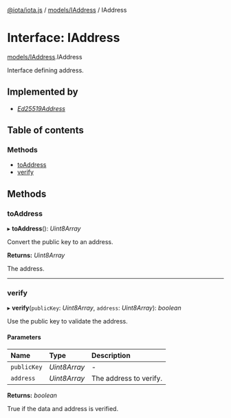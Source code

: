 [@iota/iota.js](../README.md) / [models/IAddress](../modules/models_iaddress.md) / IAddress

# Interface: IAddress

[models/IAddress](../modules/models_iaddress.md).IAddress

Interface defining address.

## Implemented by

- [*Ed25519Address*](../classes/addresstypes_ed25519address.ed25519address.md)

## Table of contents

### Methods

- [toAddress](models_iaddress.iaddress.md#toaddress)
- [verify](models_iaddress.iaddress.md#verify)

## Methods

### toAddress

▸ **toAddress**(): *Uint8Array*

Convert the public key to an address.

**Returns:** *Uint8Array*

The address.

___

### verify

▸ **verify**(`publicKey`: *Uint8Array*, `address`: *Uint8Array*): *boolean*

Use the public key to validate the address.

#### Parameters

| Name | Type | Description |
| :------ | :------ | :------ |
| `publicKey` | *Uint8Array* | - |
| `address` | *Uint8Array* | The address to verify. |

**Returns:** *boolean*

True if the data and address is verified.
